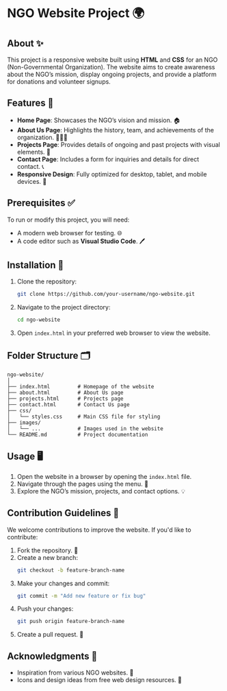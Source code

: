 # NGO Website Project 🌍

## About ✨
This project is a responsive website built using **HTML** and **CSS** for an NGO (Non-Governmental Organization). The website aims to create awareness about the NGO’s mission, display ongoing projects, and provide a platform for donations and volunteer signups.

## Features 🌟
- **Home Page**: Showcases the NGO’s vision and mission. 🏠  
- **About Us Page**: Highlights the history, team, and achievements of the organization. 🧑‍🤝‍🧑  
- **Projects Page**: Provides details of ongoing and past projects with visual elements. 📂  
- **Contact Page**: Includes a form for inquiries and details for direct contact. 📞  
- **Responsive Design**: Fully optimized for desktop, tablet, and mobile devices. 📱  

## Prerequisites ✅
To run or modify this project, you will need:  
- A modern web browser for testing. 🌐  
- A code editor such as **Visual Studio Code**. 🖊️  

## Installation 🚀
1. Clone the repository:  
   ```bash
   git clone https://github.com/your-username/ngo-website.git
   ```
2. Navigate to the project directory:  
   ```bash
   cd ngo-website
   ```
3. Open `index.html` in your preferred web browser to view the website.  

## Folder Structure 🗂️
```
ngo-website/
│
├── index.html         # Homepage of the website
├── about.html         # About Us page
├── projects.html      # Projects page
├── contact.html       # Contact Us page
├── css/
│   └── styles.css     # Main CSS file for styling
├── images/
│   └── ...            # Images used in the website
└── README.md          # Project documentation
```

## Usage 🖥️
1. Open the website in a browser by opening the `index.html` file.  
2. Navigate through the pages using the menu. 🧭  
3. Explore the NGO’s mission, projects, and contact options. 💡

## Contribution Guidelines 🤝
We welcome contributions to improve the website. If you'd like to contribute:  
1. Fork the repository. 🍴  
2. Create a new branch:  
   ```bash
   git checkout -b feature-branch-name
   ```
3. Make your changes and commit:  
   ```bash
   git commit -m "Add new feature or fix bug"
   ```
4. Push your changes:  
   ```bash
   git push origin feature-branch-name
   ```
5. Create a pull request. 🔄
   

## Acknowledgments 🙏
- Inspiration from various NGO websites. 🌈  
- Icons and design ideas from free web design resources. 🎨  
